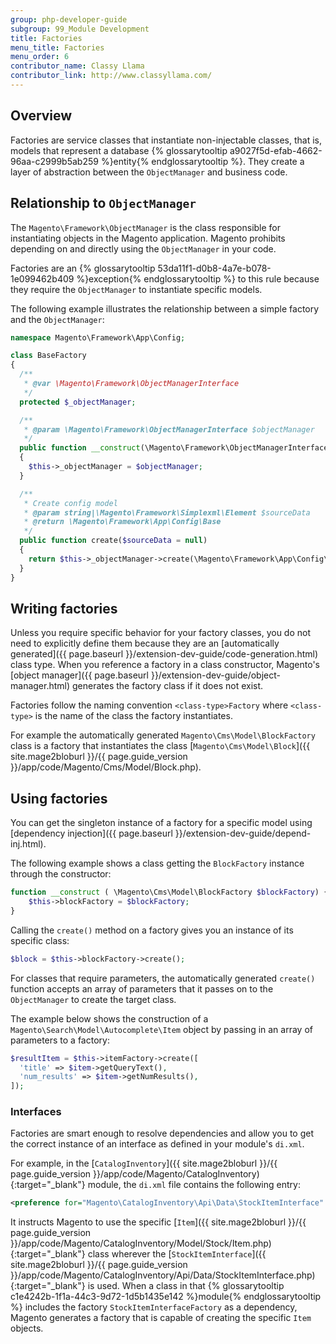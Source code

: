 ```yaml
---
group: php-developer-guide
subgroup: 99_Module Development
title: Factories
menu_title: Factories
menu_order: 6
contributor_name: Classy Llama
contributor_link: http://www.classyllama.com/
---
```


## Overview

Factories are service classes that instantiate non-injectable classes, that is, models that represent a database {% glossarytooltip a9027f5d-efab-4662-96aa-c2999b5ab259 %}entity{% endglossarytooltip %}.
They create a layer of abstraction between the `ObjectManager` and business code.

## Relationship to `ObjectManager`

The `Magento\Framework\ObjectManager` is the class responsible for instantiating objects in the Magento application.
Magento prohibits depending on and directly using the `ObjectManager` in your code.

Factories are an {% glossarytooltip 53da11f1-d0b8-4a7e-b078-1e099462b409 %}exception{% endglossarytooltip %} to this rule because they require the `ObjectManager` to instantiate specific models.

The following example illustrates the relationship between a simple factory and the `ObjectManager`:

```php
namespace Magento\Framework\App\Config;

class BaseFactory
{
  /**
   * @var \Magento\Framework\ObjectManagerInterface
   */
  protected $_objectManager;

  /**
   * @param \Magento\Framework\ObjectManagerInterface $objectManager
   */
  public function __construct(\Magento\Framework\ObjectManagerInterface $objectManager)
  {
    $this->_objectManager = $objectManager;
  }

  /**
   * Create config model
   * @param string|\Magento\Framework\Simplexml\Element $sourceData
   * @return \Magento\Framework\App\Config\Base
   */
  public function create($sourceData = null)
  {
    return $this->_objectManager->create(\Magento\Framework\App\Config\Base::class, ['sourceData' => $sourceData]);
  }
}
```

## Writing factories

Unless you require specific behavior for your factory classes, you do not need to explicitly define them because they are an [automatically generated]({{ page.baseurl }}/extension-dev-guide/code-generation.html) class type.
When you reference a factory in a class constructor, Magento's [object manager]({{ page.baseurl }}/extension-dev-guide/object-manager.html) generates the factory class if it does not exist.

Factories follow the naming convention `<class-type>Factory` where `<class-type>` is the name of the class the factory instantiates.

For example the automatically generated `Magento\Cms\Model\BlockFactory` class is a factory that instantiates the class [`Magento\Cms\Model\Block`]({{ site.mage2bloburl }}/{{ page.guide_version }}/app/code/Magento/Cms/Model/Block.php).

## Using factories

You can get the singleton instance of a factory for a specific model using [dependency injection]({{ page.baseurl }}/extension-dev-guide/depend-inj.html).

The following example shows a class getting the `BlockFactory` instance through the constructor:

```php
function __construct ( \Magento\Cms\Model\BlockFactory $blockFactory) {
    $this->blockFactory = $blockFactory;
}
```

Calling the `create()` method on a factory gives you an instance of its specific class:

```php
$block = $this->blockFactory->create();
```

For classes that require parameters, the automatically generated `create()` function accepts an array of parameters that it passes on to the `ObjectManager` to create the target class.

The example below shows the construction of a `Magento\Search\Model\Autocomplete\Item` object by passing in an array of parameters to a factory:
```php
$resultItem = $this->itemFactory->create([
  'title' => $item->getQueryText(),
  'num_results' => $item->getNumResults(),
]);
```

### Interfaces

Factories are smart enough to resolve dependencies and allow you to get the correct instance of an interface as defined in your module's `di.xml`.

For example, in the [`CatalogInventory`]({{ site.mage2bloburl }}/{{ page.guide_version }}/app/code/Magento/CatalogInventory){:target="_blank"} module, the `di.xml` file contains the following entry:

```xml
<preference for="Magento\CatalogInventory\Api\Data\StockItemInterface" type="Magento\CatalogInventory\Model\Stock\Item" />
```

It instructs Magento to use the specific [`Item`]({{ site.mage2bloburl }}/{{ page.guide_version }}/app/code/Magento/CatalogInventory/Model/Stock/Item.php){:target="_blank"} class wherever the [`StockItemInterface`]({{ site.mage2bloburl }}/{{ page.guide_version }}/app/code/Magento/CatalogInventory/Api/Data/StockItemInterface.php){:target="_blank"} is used.
When a class in that {% glossarytooltip c1e4242b-1f1a-44c3-9d72-1d5b1435e142 %}module{% endglossarytooltip %} includes the factory `StockItemInterfaceFactory` as a dependency, Magento generates a factory that is capable of creating the specific `Item` objects.
